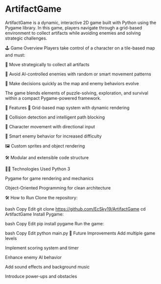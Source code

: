 # ArtifactGame
ArtifactGame is a dynamic, interactive 2D game built with Python using the Pygame library. In this game, players navigate through a grid-based environment to collect artifacts while avoiding enemies and solving strategic challenges.

🕹️ Game Overview
Players take control of a character on a tile-based map and must:

🧭 Move strategically to collect all artifacts

👾 Avoid AI-controlled enemies with random or smart movement patterns

🧠 Make decisions quickly as the map and enemy behaviors evolve

The game blends elements of puzzle-solving, exploration, and survival within a compact Pygame-powered framework.

🚀 Features
🧱 Grid-based map system with dynamic rendering

🎯 Collision detection and intelligent path blocking

🧍 Character movement with directional input

👀 Smart enemy behavior for increased difficulty

🖼 Custom sprites and object rendering

🛠 Modular and extensible code structure

🧑‍💻 Technologies Used
Python 3

Pygame for game rendering and mechanics

Object-Oriented Programming for clean architecture

🛠 How to Run
Clone the repository:

bash
Copy
Edit
git clone https://github.com/EcSky19/ArtifactGame
cd ArtifactGame
Install Pygame:

bash
Copy
Edit
pip install pygame
Run the game:

bash
Copy
Edit
python main.py
📌 Future Improvements
Add multiple game levels

Implement scoring system and timer

Enhance enemy AI behavior

Add sound effects and background music

Introduce power-ups and obstacles


